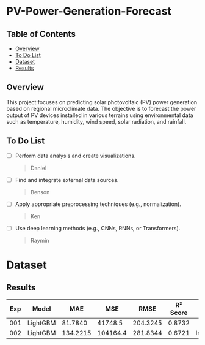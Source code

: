 # PV-Power-Generation-Forecast

## Table of Contents
- [Overview](#Overview)
- [To Do List](#To-Do-List)
- [Dataset](#Dataset)
- [Results](#Results)


## Overview
This project focuses on predicting solar photovoltaic (PV) power generation based on regional microclimate data. The objective is to forecast the power output of PV devices installed in various terrains using environmental data such as temperature, humidity, wind speed, solar radiation, and rainfall.

## To Do List
- [ ] Perform data analysis and create visualizations.
    > Daniel
- [ ] Find and integrate external data sources.
    > Benson
- [ ] Apply appropriate preprocessing techniques (e.g., normalization).
    > Ken
- [ ] Use deep learning methods (e.g., CNNs, RNNs, or Transformers).
    > Raymin

# Dataset

## Results
| Exp | Model    | MAE      | MSE      | RMSE     | R² Score | Note       |
| --- | -------- | -------- | -------- | -------- | -------- | ---------- |
| 001 | LightGBM | 81.7840  | 41748.5  | 204.3245 | 0.8732   |            |
| 002 | LightGBM | 134.2215 | 104164.4 | 281.8344 | 0.6721   | Individual |
